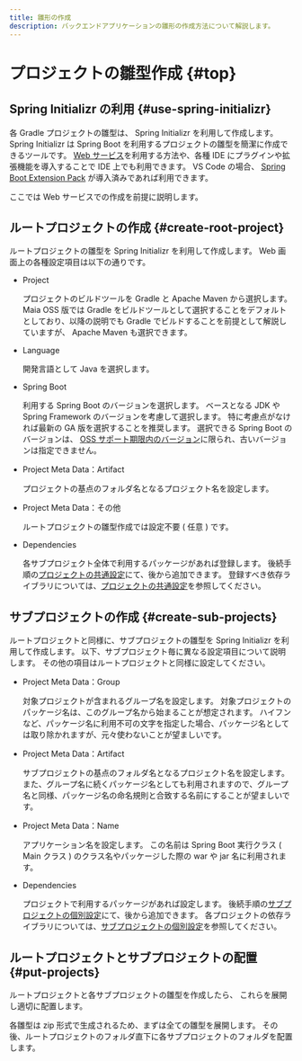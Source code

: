 ```yaml
---
title: 雛形の作成
description: バックエンドアプリケーションの雛形の作成方法について解説します。
---
```


# プロジェクトの雛型作成 {#top}

## Spring Initializr の利用 {#use-spring-initializr}

各 Gradle プロジェクトの雛型は、 Spring Initializr を利用して作成します。
Spring Initializr は Spring Boot を利用するプロジェクトの雛型を簡潔に作成できるツールです。
[Web サービス](https://start.spring.io/)を利用する方法や、各種 IDE にプラグインや拡張機能を導入することで IDE 上でも利用できます。
VS Code の場合、 [Spring Boot Extension Pack](https://marketplace.visualstudio.com/items?itemName=Pivotal.vscode-boot-dev-pack) が導入済みであれば利用できます。

ここでは Web サービスでの作成を前提に説明します。

## ルートプロジェクトの作成 {#create-root-project}

ルートプロジェクトの雛型を Spring Initializr を利用して作成します。
Web 画面上の各種設定項目は以下の通りです。

- Project

    プロジェクトのビルドツールを Gradle と Apache Maven から選択します。
    Maia OSS 版では Gradle をビルドツールとして選択することをデフォルトとしており、以降の説明でも Gradle でビルドすることを前提として解説していますが、 Apache Maven も選択できます。

- Language

    開発言語として Java を選択します。

- Spring Boot
  
    利用する Spring Boot のバージョンを選択します。
    ベースとなる JDK や Spring Framework のバージョンを考慮して選択します。
    特に考慮点がなければ最新の GA 版を選択することを推奨します。
    選択できる Spring Boot のバージョンは、 [OSS サポート期限内のバージョン](https://spring.io/projects/spring-boot#support)に限られ、古いバージョンは指定できません。

- Project Meta Data：Artifact

    プロジェクトの基点のフォルダ名となるプロジェクト名を設定します。

- Project Meta Data：その他

    ルートプロジェクトの雛型作成では設定不要 ( 任意 ) です。

- Dependencies

    各サブプロジェクト全体で利用するパッケージがあれば登録します。
    後続手順の[プロジェクトの共通設定](./common-project-settings.md)にて、後から追加できます。
    登録すべき依存ライブラリについては、[プロジェクトの共通設定](./common-project-settings.md)を参照してください。

## サブプロジェクトの作成 {#create-sub-projects}

ルートプロジェクトと同様に、サブプロジェクトの雛型を Spring Initializr を利用して作成します。
以下、サブプロジェクト毎に異なる設定項目について説明します。
その他の項目はルートプロジェクトと同様に設定してください。

- Project Meta Data：Group

    対象プロジェクトが含まれるグループ名を設定します。
    対象プロジェクトのパッケージ名は、このグループ名から始まることが想定されます。
    ハイフンなど、パッケージ名に利用不可の文字を指定した場合、パッケージ名としては取り除かれますが、元々使わないことが望ましいです。

- Project Meta Data：Artifact

    サブプロジェクトの基点のフォルダ名となるプロジェクト名を設定します。
    また、グループ名に続くパッケージ名としても利用されますので、グループ名と同様、パッケージ名の命名規則と合致する名前にすることが望ましいです。

- Project Meta Data：Name

    アプリケーション名を設定します。
    この名前は Spring Boot 実行クラス ( Main クラス ) のクラス名やパッケージした際の war や jar 名に利用されます。

- Dependencies

    プロジェクトで利用するパッケージがあれば設定します。
    後続手順の[サブプロジェクトの個別設定](./sub-project-settings.md)にて、後から追加できます。
    各プロジェクトの依存ライブラリについては、[サブプロジェクトの個別設定](./sub-project-settings.md)を参照してください。

## ルートプロジェクトとサブプロジェクトの配置 {#put-projects}

ルートプロジェクトと各サブプロジェクトの雛型を作成したら、
これらを展開し適切に配置します。

各雛型は zip 形式で生成されるため、まずは全ての雛型を展開します。
その後、ルートプロジェクトのフォルダ直下に各サブプロジェクトのフォルダを配置します。
